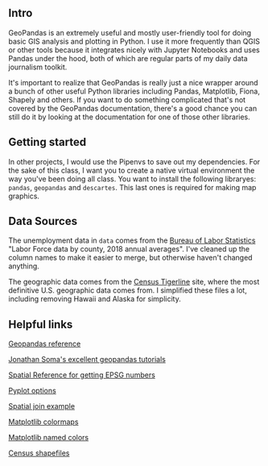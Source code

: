 ## Intro
GeoPandas is an extremely useful and mostly user-friendly tool for doing basic GIS analysis and plotting in Python. I use it more frequently than QGIS or other tools because it integrates nicely with Jupyter Notebooks and uses Pandas under the hood, both of which are regular parts of my daily data journalism toolkit.

It's important to realize that GeoPandas is really just a nice wrapper around a bunch of other useful Python libraries including Pandas, Matplotlib, Fiona, Shapely and others. If you want to do something complicated that's not covered by the GeoPandas documentation, there's a good chance you can still do it by looking at the documentation for one of those other libraries.

## Getting started

In other projects, I would use the Pipenvs to save out my dependencies. For the sake of this class, I want you to create a native virtual environment the way you've been doing all class. You want to install the following libraryes: `pandas`, `geopandas` and `descartes`. This last ones is required for making map graphics.


## Data Sources

The unemployment data in `data` comes from the [Bureau of Labor Statistics](
https://www.bls.gov/lau/#cntyaa) "Labor Force data by county, 2018 annual averages". I've cleaned up the column names to make it easier to merge, but otherwise haven't changed anything.

The geographic data comes from the [Census Tigerline](https://www2.census.gov/geo/tiger/TIGER2018/) site, where the most definitive U.S. geographic data comes from. I simplified these files a lot, including removing Hawaii and Alaska for simplicity.

## Helpful links

[Geopandas reference](http://geopandas.org/install.html)

[Jonathan Soma's excellent geopandas tutorials](http://jonathansoma.com/lede/foundations-2017/classes/geopandas/mapping-with-geopandas/)

[Spatial Reference for getting EPSG numbers](http://spatialreference.org/ref/epsg/3310/)

[Pyplot options](https://matplotlib.org/3.0.2/api/_as_gen/matplotlib.pyplot.plot.html#matplotlib.pyplot.plot)

[Spatial join example](https://github.com/datadesk/geopandas-spatial-join-example)

[Matplotlib colormaps](https://matplotlib.org/users/colormaps.html)

[Matplotlib named colors](https://i.stack.imgur.com/lFZum.png)

[Census shapefiles](https://www2.census.gov/geo/tiger/TIGER2018/)

